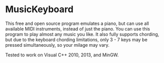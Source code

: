 MusicKeyboard
=============

This free and open source program emulates a piano, but can use
all available MIDI instruments, instead of just the piano. You
can use this program to play almost any music you like. It also
fully supports chording, but due to the keyboard chording
limitations, only 3 - 7 keys may be pressed simultaneously,
so your milage may vary.

Tested to work on Visual C++ 2010, 2013, and MinGW.

